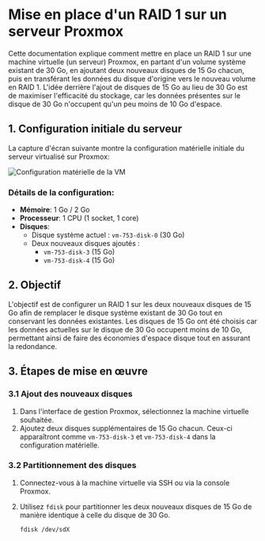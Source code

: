 # Mise en place d'un RAID 1 sur un serveur Proxmox

Cette documentation explique comment mettre en place un RAID 1 sur une machine virtuelle (un serveur) Proxmox, en partant d'un volume système existant de 30 Go, en ajoutant deux nouveaux disques de 15 Go chacun, puis en transférant les données du disque d'origine vers le nouveau volume en RAID 1. L'idée derrière l'ajout de disques de 15 Go au lieu de 30 Go est de maximiser l'efficacité du stockage, car les données présentes sur le disque de 30 Go n'occupent qu'un peu moins de 10 Go d'espace.

## 1. Configuration initiale du serveur

La capture d'écran suivante montre la configuration matérielle initiale du serveur virtualisé sur Proxmox:

![Configuration matérielle de la VM](1_Idee_ajout.png)

### Détails de la configuration:

- **Mémoire**: 1 Go / 2 Go
- **Processeur**: 1 CPU (1 socket, 1 core)
- **Disques**:
  - Disque système actuel : `vm-753-disk-0` (30 Go)
  - Deux nouveaux disques ajoutés :
    - `vm-753-disk-3` (15 Go)
    - `vm-753-disk-4` (15 Go)
  
## 2. Objectif

L'objectif est de configurer un RAID 1 sur les deux nouveaux disques de 15 Go afin de remplacer le disque système existant de 30 Go tout en conservant les données existantes. Les disques de 15 Go ont été choisis car les données actuelles sur le disque de 30 Go occupent moins de 10 Go, permettant ainsi de faire des économies d'espace disque tout en assurant la redondance.

## 3. Étapes de mise en œuvre

### 3.1 Ajout des nouveaux disques

1. Dans l'interface de gestion Proxmox, sélectionnez la machine virtuelle souhaitée.
2. Ajoutez deux disques supplémentaires de 15 Go chacun. Ceux-ci apparaîtront comme `vm-753-disk-3` et `vm-753-disk-4` dans la configuration matérielle.

### 3.2 Partitionnement des disques

1. Connectez-vous à la machine virtuelle via SSH ou via la console Proxmox.
2. Utilisez `fdisk` pour partitionner les deux nouveaux disques de 15 Go de manière identique à celle du disque de 30 Go.

   ```bash
   fdisk /dev/sdX
